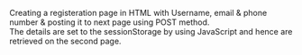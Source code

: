 Creating a registeration page in HTML with Username, email & phone number & posting it to next page using POST method.<br>
The details are set to the sessionStorage by using JavaScript and hence are retrieved on the second page.

